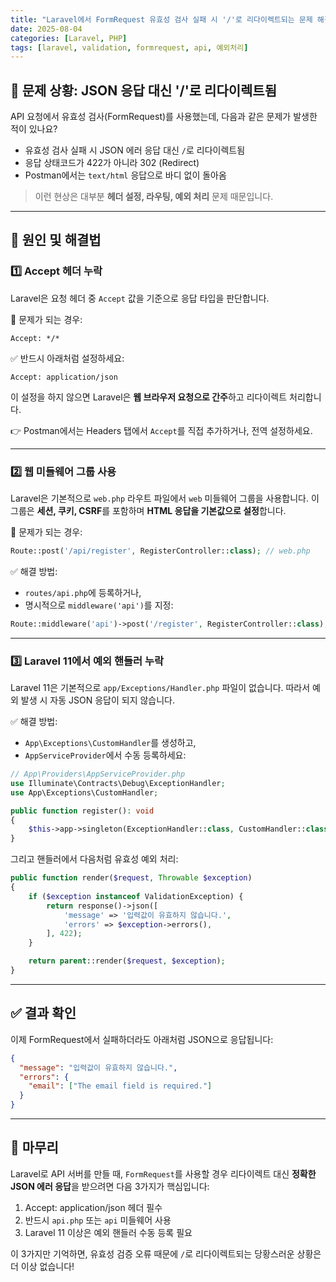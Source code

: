 ```yaml
---
title: "Laravel에서 FormRequest 유효성 검사 실패 시 '/'로 리다이렉트되는 문제 해결하기"
date: 2025-08-04
categories: [Laravel, PHP]
tags: [laravel, validation, formrequest, api, 예외처리]
---
```


## 🚫 문제 상황: JSON 응답 대신 '/'로 리다이렉트됨

API 요청에서 유효성 검사(FormRequest)를 사용했는데, 다음과 같은 문제가 발생한 적이 있나요?

* 유효성 검사 실패 시 JSON 에러 응답 대신 `/`로 리다이렉트됨
* 응답 상태코드가 422가 아니라 302 (Redirect)
* Postman에서는 `text/html` 응답으로 바디 없이 돌아옴

> 이런 현상은 대부분 **헤더 설정, 라우팅, 예외 처리** 문제 때문입니다.

---

## 🧩 원인 및 해결법

### 1️⃣ Accept 헤더 누락

Laravel은 요청 헤더 중 `Accept` 값을 기준으로 응답 타입을 판단합니다.

📛 문제가 되는 경우:

```http
Accept: */*
```

✅ 반드시 아래처럼 설정하세요:

```http
Accept: application/json
```

이 설정을 하지 않으면 Laravel은 **웹 브라우저 요청으로 간주**하고 리다이렉트 처리합니다.

👉 Postman에서는 Headers 탭에서 `Accept`를 직접 추가하거나, 전역 설정하세요.

---

### 2️⃣ 웹 미들웨어 그룹 사용

Laravel은 기본적으로 `web.php` 라우트 파일에서 `web` 미들웨어 그룹을 사용합니다.
이 그룹은 **세션, 쿠키, CSRF**를 포함하며 **HTML 응답을 기본값으로 설정**합니다.

📛 문제가 되는 경우:

```php
Route::post('/api/register', RegisterController::class); // web.php
```

✅ 해결 방법:

* `routes/api.php`에 등록하거나,
* 명시적으로 `middleware('api')`를 지정:

```php
Route::middleware('api')->post('/register', RegisterController::class);
```

---

### 3️⃣ Laravel 11에서 예외 핸들러 누락

Laravel 11은 기본적으로 `app/Exceptions/Handler.php` 파일이 없습니다. 따라서 예외 발생 시 자동 JSON 응답이 되지 않습니다.

✅ 해결 방법:

* `App\Exceptions\CustomHandler`를 생성하고,
* `AppServiceProvider`에서 수동 등록하세요:

```php
// App\Providers\AppServiceProvider.php
use Illuminate\Contracts\Debug\ExceptionHandler;
use App\Exceptions\CustomHandler;

public function register(): void
{
    $this->app->singleton(ExceptionHandler::class, CustomHandler::class);
}
```

그리고 핸들러에서 다음처럼 유효성 예외 처리:

```php
public function render($request, Throwable $exception)
{
    if ($exception instanceof ValidationException) {
        return response()->json([
            'message' => '입력값이 유효하지 않습니다.',
            'errors' => $exception->errors(),
        ], 422);
    }

    return parent::render($request, $exception);
}
```

---

## ✅ 결과 확인

이제 FormRequest에서 실패하더라도 아래처럼 JSON으로 응답됩니다:

```json
{
  "message": "입력값이 유효하지 않습니다.",
  "errors": {
    "email": ["The email field is required."]
  }
}
```

---

## 🧵 마무리

Laravel로 API 서버를 만들 때, `FormRequest`를 사용할 경우 리다이렉트 대신 **정확한 JSON 에러 응답**을 받으려면 다음 3가지가 핵심입니다:

1. Accept: application/json 헤더 필수
2. 반드시 `api.php` 또는 `api` 미들웨어 사용
3. Laravel 11 이상은 예외 핸들러 수동 등록 필요

이 3가지만 기억하면, 유효성 검증 오류 때문에 `/`로 리다이렉트되는 당황스러운 상황은 더 이상 없습니다!
